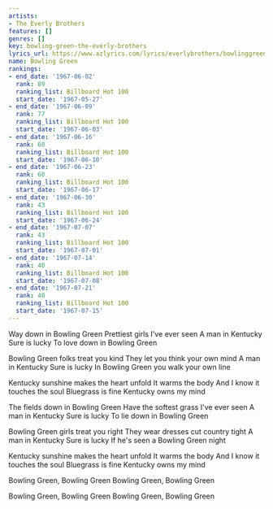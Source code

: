 ```yaml
---
artists:
- The Everly Brothers
features: []
genres: []
key: bowling-green-the-everly-brothers
lyrics_url: https://www.azlyrics.com/lyrics/everlybrothers/bowlinggreen.html
name: Bowling Green
rankings:
- end_date: '1967-06-02'
  rank: 89
  ranking_list: Billboard Hot 100
  start_date: '1967-05-27'
- end_date: '1967-06-09'
  rank: 77
  ranking_list: Billboard Hot 100
  start_date: '1967-06-03'
- end_date: '1967-06-16'
  rank: 60
  ranking_list: Billboard Hot 100
  start_date: '1967-06-10'
- end_date: '1967-06-23'
  rank: 60
  ranking_list: Billboard Hot 100
  start_date: '1967-06-17'
- end_date: '1967-06-30'
  rank: 43
  ranking_list: Billboard Hot 100
  start_date: '1967-06-24'
- end_date: '1967-07-07'
  rank: 43
  ranking_list: Billboard Hot 100
  start_date: '1967-07-01'
- end_date: '1967-07-14'
  rank: 40
  ranking_list: Billboard Hot 100
  start_date: '1967-07-08'
- end_date: '1967-07-21'
  rank: 40
  ranking_list: Billboard Hot 100
  start_date: '1967-07-15'
---
```


Way down in Bowling Green 
Prettiest girls I've ever seen 
A man in Kentucky 
Sure is lucky 
To love down in Bowling Green

Bowling Green folks treat you kind 
They let you think your own mind 
A man in Kentucky 
Sure is lucky 
In Bowling Green you walk your own line

Kentucky sunshine makes the heart unfold 
It warms the body 
And I know it touches the soul 
Bluegrass is fine 
Kentucky owns my mind

The fields down in Bowling Green 
Have the softest grass I've ever seen 
A man in Kentucky 
Sure is lucky 
To lie down in Bowling Green

Bowling Green girls treat you right 
They wear dresses cut country tight 
A man in Kentucky 
Sure is lucky 
If he's seen a Bowling Green night

Kentucky sunshine makes the heart unfold 
It warms the body 
And I know it touches the soul 
Bluegrass is fine 
Kentucky owns my mind

Bowling Green, Bowling Green 
Bowling Green, Bowling Green

Bowling Green, Bowling Green 
Bowling Green, Bowling Green



